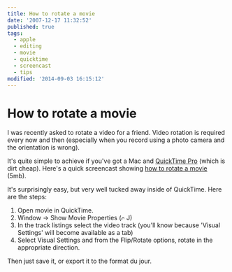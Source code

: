 ```yaml
---
title: How to rotate a movie
date: '2007-12-17 11:32:52'
published: true
tags:
  - apple
  - editing
  - movie
  - quicktime
  - screencast
  - tips
modified: '2014-09-03 16:15:12'
---
```

# How to rotate a movie

I was recently asked to rotate a video for a friend.  Video rotation is required every now and then (especially when you record using a photo camera and the orientation is wrong).

It's quite simple to achieve if you've got a Mac and [QuickTime Pro](http://www.apple.com/quicktime/ "Apple - QuickTime") (which is dirt cheap).  Here's a quick screencast showing [how to rotate a movie](/images/movie-rotate.mov) (5mb).


<!--more-->

It's surprisingly easy, but very well tucked away inside of QuickTime. Here are the steps:

1. Open movie in QuickTime.
2. Window -> Show Movie Properties (<img src="http://remysharp.com/images/mac_command.gif" height="12" width="12" alt="command" title="command">J)
3. In the track listings select the video track (you'll know because 'Visual Settings' will become available as a tab)
4. Select Visual Settings and from the Flip/Rotate options, rotate in the appropriate direction.

Then just save it, or export it to the format du jour.
